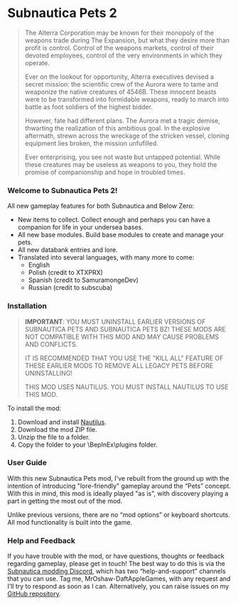 # Subnautica Pets 2

> The Alterra Corporation may be known for their monopoly of the weapons trade during The Expansion, but what they desire more than profit is control. Control of the weapons markets, control of their devoted employees, control of the very environments in which they operate.
>
> Ever on the lookout for opportunity, Alterra executives devised a secret mission: the scientific crew of the Aurora were to tame and weaponize the native creatures of 4546B. These innocent beasts were to be transformed into formidable weapons, ready to march into battle as foot soldiers of the highest bidder.
>
> However, fate had different plans. The Aurora met a tragic demise, thwarting the realization of this ambitious goal. In the explosive aftermath, strewn across the wreckage of the stricken vessel, cloning equipment lies broken, the mission unfufilled.
>
> Ever enterprising, you see not waste but untapped potential. While these creatures may be useless as weapons to you, they hold the promise of companionship and hope in troubled times.

### Welcome to Subnautica Pets 2!

All new gameplay features for both Subnautica and Below Zero:

- New items to collect. Collect enough and perhaps you can have a companion for life in your undersea bases.
- All new base modules. Build base modules to create and manage your pets.
- All new databank entries and lore.
- Translated into several languages, with many more to come:
  - English
  - Polish (credit to XTXPRX)
  - Spanish (credit to SamuramongeDev)
  - Russian (credit to subscuba)

### Installation

> **IMPORTANT**: YOU MUST UNINSTALL EARLIER VERSIONS OF SUBNAUTICA PETS AND SUBNAUTICA PETS BZ! THESE MODS ARE NOT COMPATIBLE WITH THIS MOD AND MAY CAUSE PROBLEMS AND CONFLICTS.
>
> IT IS RECOMMENDED THAT YOU USE THE "KILL ALL" FEATURE OF THESE EARLIER MODS TO REMOVE ALL LEGACY PETS BEFORE UNINSTALLING!
>
> THIS MOD USES NAUTILUS. YOU MUST INSTALL NAUTILUS TO USE THIS MOD.

To install the mod:

1. Download and install [Nautilus]().
2. Download the mod ZIP file.
3. Unzip the file to a folder.
4. Copy the folder to your <GAME>\BepInEx\plugins folder.

### User Guide

With this new Subnautica Pets mod, I've rebuilt from the ground up with the intention of introducing "lore-friendly" gameplay around the “Pets” concept. With this in mind, this mod is ideally played "as is", with discovery playing a part in getting the most out of the mod.

Unlike previous versions, there are no “mod options” or keyboard shortcuts. All mod functionality is built into the game.

### Help and Feedback

If you have trouble with the mod, or have questions, thoughts or feedback regarding gameplay, please get in touch! The best way to do this is via the [Subnautica modding Discord](), which has two “help-and-support” channels that you can use. Tag me, MrOshaw-DaftAppleGames, with any request and I’ll try to respond as soon as I can. Alternatively, you can raise issues on my [GitHub repository]().